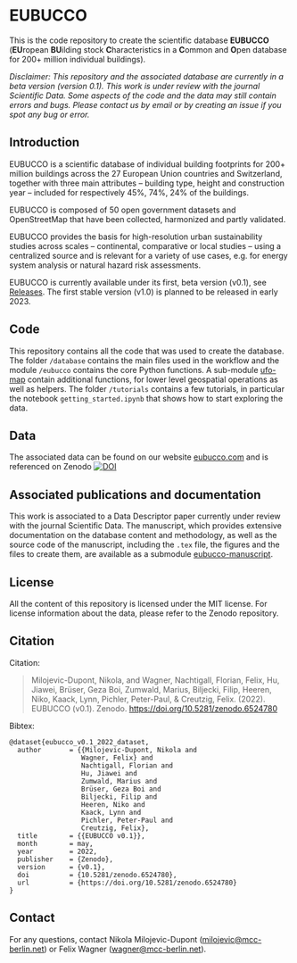 # EUBUCCO

This is the code repository to create the scientific database __EUBUCCO__ (**EU**ropean **BU**ilding stock **C**haracteristics in a **C**ommon and **O**pen database for 200+ million individual buildings).


_Disclaimer: This repository and the associated database are currently in a beta version (version 0.1). This work is under review with the journal Scientific Data. Some aspects of the code and the data may still contain errors and bugs. Please contact us by email or by creating an issue if you spot any bug or error._


## Introduction

EUBUCCO is a scientific database of individual building footprints for 200+ million buildings across the 27 European Union countries and Switzerland, together with three main attributes – building type, height and construction year – included for respectively 45%, 74%, 24% of the buildings.

EUBUCCO is composed of 50 open government datasets and OpenStreetMap that have been collected, harmonized and partly validated.

EUBUCCO provides the basis for high-resolution urban sustainability studies across scales – continental, comparative or local studies – using a centralized source and is relevant for a variety of use cases, e.g. for energy system analysis or natural hazard risk assessments.

EUBUCCO is currently available under its first, beta version (v0.1), see [Releases](https://github.com/ai4up/eubucco/releases/tag/v0.1). The first stable version (v1.0) is planned to be released in early 2023.


## Code

This repository contains all the code that was used to create the database. The folder `/database` contains the main files used in the workflow and the module `/eubucco` contains the core Python functions. A sub-module [ufo-map](https://github.com/ai4up/ufo-map) contain additional functions, for lower level geospatial operations as well as helpers. The folder `/tutorials` contains a few tutorials, in particular the notebook `getting_started.ipynb` that shows how to start exploring the data.


## Data

The associated data can be found on our website [eubucco.com](https://eubucco.com) and is referenced on Zenodo <a href="https://doi.org/10.5281/zenodo.6524780"><img src="https://zenodo.org/badge/DOI/10.5281/zenodo.6524780.svg" alt="DOI"></a> 


## Associated publications and documentation

This work is associated to a Data Descriptor paper currently under review with the journal Scientific Data. The manuscript, which provides extensive documentation on the database content and methodology, as well as the source code of the manuscript, including the `.tex` file, the figures and the files to create them, are available as a submodule [eubucco-manuscript](https://github.com/ai4up/eubucco-manuscript). 


## License


All the content of this repository is licensed under the MIT license. For license information about the data, please refer to the Zenodo repository.


## Citation


Citation:

> Milojevic-Dupont, Nikola, and Wagner, Nachtigall, Florian, Felix, Hu, Jiawei, Brüser, Geza Boi, Zumwald, Marius, Biljecki, Filip, Heeren, Niko, Kaack, Lynn, Pichler, Peter-Paul, & Creutzig, Felix. (2022). EUBUCCO (v0.1). Zenodo. https://doi.org/10.5281/zenodo.6524780


Bibtex: 

```
@dataset{eubucco_v0.1_2022_dataset,
  author       = {{Milojevic-Dupont, Nikola and
                  Wagner, Felix} and
                  Nachtigall, Florian and
                  Hu, Jiawei and
                  Zumwald, Marius and
                  Brüser, Geza Boi and
                  Biljecki, Filip and
                  Heeren, Niko and
                  Kaack, Lynn and
                  Pichler, Peter-Paul and
                  Creutzig, Felix},
  title        = {{EUBUCCO v0.1}},
  month        = may,
  year         = 2022,
  publisher    = {Zenodo},
  version      = {v0.1},
  doi          = {10.5281/zenodo.6524780},
  url          = {https://doi.org/10.5281/zenodo.6524780}
}
```

## Contact

For any questions, contact Nikola Milojevic-Dupont (milojevic@mcc-berlin.net) or Felix Wagner (wagner@mcc-berlin.net).

